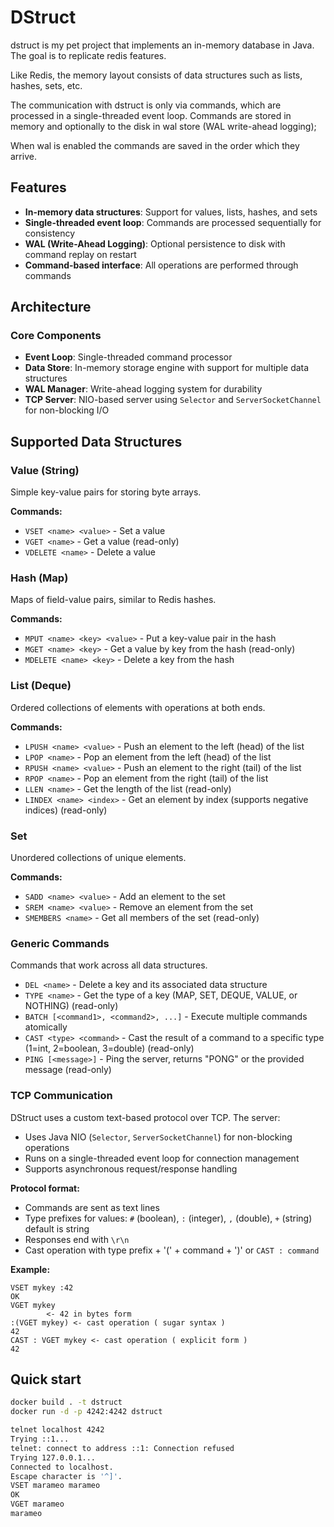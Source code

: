 # DStruct 

dstruct is my pet project that implements an in-memory database in Java. 
The goal is to replicate redis features.

Like Redis, the memory layout consists of data structures such as lists, hashes, sets, etc.

The communication with dstruct is only via commands, which are processed in a single-threaded event loop.
Commands are stored in memory and optionally to the disk in wal store (WAL write-ahead logging);

When wal is enabled the commands are saved in the order which they arrive.

## Features

- **In-memory data structures**: Support for values, lists, hashes, and sets
- **Single-threaded event loop**: Commands are processed sequentially for consistency
- **WAL (Write-Ahead Logging)**: Optional persistence to disk with command replay on restart
- **Command-based interface**: All operations are performed through commands

## Architecture

### Core Components

- **Event Loop**: Single-threaded command processor
- **Data Store**: In-memory storage engine with support for multiple data structures
- **WAL Manager**: Write-ahead logging system for durability
- **TCP Server**: NIO-based server using `Selector` and `ServerSocketChannel` for non-blocking I/O


## Supported Data Structures

### Value (String)
Simple key-value pairs for storing byte arrays.

**Commands:**
- `VSET <name> <value>` - Set a value
- `VGET <name>` - Get a value (read-only)
- `VDELETE <name>` - Delete a value

### Hash (Map)
Maps of field-value pairs, similar to Redis hashes.

**Commands:**
- `MPUT <name> <key> <value>` - Put a key-value pair in the hash
- `MGET <name> <key>` - Get a value by key from the hash (read-only)
- `MDELETE <name> <key>` - Delete a key from the hash

### List (Deque)
Ordered collections of elements with operations at both ends.

**Commands:**
- `LPUSH <name> <value>` - Push an element to the left (head) of the list
- `LPOP <name>` - Pop an element from the left (head) of the list
- `RPUSH <name> <value>` - Push an element to the right (tail) of the list
- `RPOP <name>` - Pop an element from the right (tail) of the list
- `LLEN <name>` - Get the length of the list (read-only)
- `LINDEX <name> <index>` - Get an element by index (supports negative indices) (read-only)

### Set
Unordered collections of unique elements.

**Commands:**
- `SADD <name> <value>` - Add an element to the set
- `SREM <name> <value>` - Remove an element from the set
- `SMEMBERS <name>` - Get all members of the set (read-only)

### Generic Commands
Commands that work across all data structures.

- `DEL <name>` - Delete a key and its associated data structure
- `TYPE <name>` - Get the type of a key (MAP, SET, DEQUE, VALUE, or NOTHING) (read-only)
- `BATCH [<command1>, <command2>, ...]` - Execute multiple commands atomically
- `CAST <type> <command>` - Cast the result of a command to a specific type (1=int, 2=boolean, 3=double) (read-only)
- `PING [<message>]` - Ping the server, returns "PONG" or the provided message (read-only)

### TCP Communication

DStruct uses a custom text-based protocol over TCP. The server:
- Uses Java NIO (`Selector`, `ServerSocketChannel`) for non-blocking operations
- Runs on a single-threaded event loop for connection management
- Supports asynchronous request/response handling

**Protocol format:**
- Commands are sent as text lines
- Type prefixes for values: `#` (boolean), `:` (integer), `,` (double), `+` (string) default is string
- Responses end with `\r\n`
- Cast operation with type prefix + '(' + command + ')' or `CAST : command`

**Example:**
```
VSET mykey :42
OK
VGET mykey
        <- 42 in bytes form
:(VGET mykey) <- cast operation ( sugar syntax )
42
CAST : VGET mykey <- cast operation ( explicit form ) 
42
```

## Quick start

```bash
docker build . -t dstruct
docker run -d -p 4242:4242 dstruct

telnet localhost 4242
Trying ::1...
telnet: connect to address ::1: Connection refused
Trying 127.0.0.1...
Connected to localhost.
Escape character is '^]'.
VSET marameo marameo
OK
VGET marameo
marameo
```


